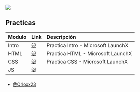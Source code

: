 ![](https://camo.githubusercontent.com/322607f2eb4d3fc0e6bfc73b02785351e7d884212a231a9332bcad2e0f7d5ff1/68747470733a2f2f696e6e6f76616363696f6e2e636c6f75642f77702d636f6e74656e742f75706c6f6164732f323032322f30392f4176617461725f4c582e706e67)

## Practicas
| Modulo | Link     | Descripción |
| :-------- | :------- | :-------- |
| Intro | [`🐱`](https://github.com/Orloxx23/Abogabot) | Practica Intro - Microsoft LaunchX |
| HTML | [`🐱`](https://github.com/Orloxx23/pasteleria) | Practica HTML - Microsoft LaunchX |
| CSS | [`🐱`](https://github.com/Orloxx23/vaccination) | Practica CSS - Microsoft LaunchX |
| JS | [`🐱`]() |  |
###

- [@Orloxx23](https://www.github.com/Orloxx23)

